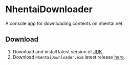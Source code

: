 # NhentaiDownloader
A console app for downloading contents on nhentai.net.

## Download
1. Download and install latest version of [JDK](https://www.oracle.com/java/technologies/javase-downloads.html).
2. Download `NhentaiDownloader.exe` latest release [here](https://github.com/skade27/NhentaiDownloader/releases).